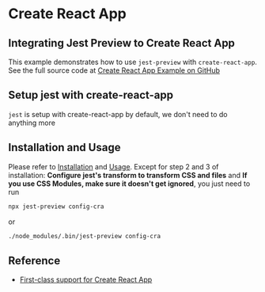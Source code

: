 # Create React App

## Integrating Jest Preview to Create React App

This example demonstrates how to use `jest-preview` with `create-react-app`. See the full source code at [Create React App Example on GitHub](https://github.com/nvh95/jest-preview/tree/main/examples/create-react-app)

## Setup jest with create-react-app

`jest` is setup with create-react-app by default, we don't need to do anything more

## Installation and Usage

Please refer to [Installation](/docs/getting-started/installation) and [Usage](/docs/getting-started/usage).
Except for step 2 and 3 of installation: **Configure jest's transform to transform CSS and files** and **If you use CSS Modules, make sure it doesn't get ignored**, you just need to run

```bash
npx jest-preview config-cra
```

or

```bash
./node_modules/.bin/jest-preview config-cra
```

## Reference

- [First-class support for Create React App](/blog/first-class-support-cra)
